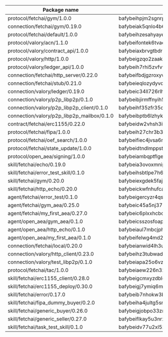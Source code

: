 | Package name                                                 | Package hash                                                 |
| ------------------------------------------------------------ | ------------------------------------------------------------ |
| protocol/fetchai/gym/1.0.0                                   | bafybeihpjm2sgnrpuwaqicikw4aybltm7xrjmf7cscpp2cy2xdoi6pekbq  |
| connection/fetchai/gym/0.19.0                                | bafybeiak5qnlo4b6ai5ep5cp5tyw26dyv5finwjcbwo3aryhtjqmdl2keu  |
| protocol/fetchai/default/1.0.0                               | bafybeihzesahyayexkhk26fg7rqnjuqaab3bmcijtjekvskvs4xw6ecyuu  |
| protocol/valory/acn/1.1.0                                    | bafybeifontek6tvaecatoauiule3j3id6xoktpjubvuqi3h2jkzqg7zh7a  |
| protocol/valory/contract_api/1.0.0                           | bafybeiaxbrvgtbdrh4lslskuxyp4awyr4whcx3nqq5yrr6vimzsxg5dy64  |
| protocol/valory/http/1.0.0                                   | bafybeigzqo2zaakcjtzzsm6dh4x73v72xg6ctk6muyp5uq5ueb7y34fbxy  |
| protocol/valory/ledger_api/1.0.0                             | bafybeih7rhi5zvfvwakx5ifgxsz2cfipeecsh7bm3gnudjxtvhrygpcftq  |
| connection/fetchai/http_server/0.22.0                        | bafybeifbdjgzroxywqu5bimvj373yduhnc5n27vxbjf3fqs3mx7s6a5etq  |
| connection/fetchai/stub/0.21.0                               | bafybeieqlozydyvdxmjxhqygwq27djecpiftoqwlcpcr4qpotomwnh66yy  |
| connection/valory/ledger/0.19.0                              | bafybeic34ll726rlh4bwaeiuzmw5aoiw54ikvdgznlc5q2njv43affylpe  |
| connection/valory/p2p_libp2p/0.1.0                           | bafybeibjirmffnyih5gplt2uu6ojvta25w7up6yt447unungn4xpgqn5ca  |
| connection/valory/p2p_libp2p_client/0.1.0                    | bafybeihf35zfr35qsvfte4vbi7njvuzfx4httysw7owmlux53gvxh2or54  |
| connection/valory/p2p_libp2p_mailbox/0.1.0                   | bafybeibptb6lzhyknd265jc2n33r25g4a6fuhmh4pdmkmf4dy4o5pkv6vi  |
| contract/fetchai/erc1155/0.22.0                              | bafybeidw2vhsh3ifmg5sxnbxhpu4ygosov5jtzjhilsfkdhoanvwiu7dyi  |
| protocol/fetchai/fipa/1.0.0                                  | bafybeih27chr3b3anjeq26yd5c2p3hypp4sijzdu6yrorpwwxnvkeoa2ei  |
| protocol/fetchai/oef_search/1.0.0                            | bafybeifiec4jvsa6mcbmasjno3bwvjwwwubyp25hjqwe7gjfksgvwgdisq  |
| protocol/fetchai/state_update/1.0.0                          | bafybeidtndlmppst6l6iughpflqbbbkzditixo2fy2dncxfkb5apkx5y4m  |
| protocol/open_aea/signing/1.0.0                              | bafybeiambqptflge33eemdhis2whik67hjplfnqwieoa6wblzlaf7vuo44  |
| skill/fetchai/echo/0.19.0                                    | bafybeia3ovoxmnipktwnyztie55itsuempnfeircw72jn62uojzry5pwsu  |
| skill/fetchai/error_test_skill/0.1.0                         | bafybeihsbtlpe7h6fsvoxban5rilkmwviwkokul5cqym6atoolirontiyu  |
| skill/fetchai/gym/0.20.0                                     | bafybeiexgdek5fajc5od4irk4haj4v22iy4gjbjaqbp3rm6624xhxxsj3q  |
| skill/fetchai/http_echo/0.20.0                               | bafybeickwfnhufcaift5k6uspltvhatdpmppyhfzghewecctgq72dgu5a4  |
| agent/fetchai/error_test/0.1.0                               | bafybeigercyzr4qscyf4bp22jwehyoxhcix6yyuxhfec2n5umns3qcm7aq  |
| agent/fetchai/gym_aea/0.25.0                                 | bafybeic45a5nj377p7vw64as2zpyol34ky2zmwszygpcrhakppz5gwrdsm  |
| agent/fetchai/my_first_aea/0.27.0                            | bafybeic6plxxhcbokxlce3grbgsm247rgvcb5arwwslm5yv6pt46byr22a  |
| agent/open_aea/gym_aea/0.1.0                                 | bafybeicsszosfoap7kbmpqcvbwvght5xku7snfdxtcxalr6xjuazrdd54i  |
| agent/open_aea/http_echo/0.1.0                               | bafybeiaul7mbcjphbbjiqnut4svoawpwwg6dfv5nxfxi2nd6auizlsypz4  |
| agent/open_aea/my_first_aea/0.1.0                            | bafybeifelwg4md24lwpxgx7x5cugq7ovhbkew3lxw43m52rdppfn5o5g4i  |
| connection/fetchai/local/0.20.0                              | bafybeianwid4lh3ubjheg4ho7qznuib2t6k35rcuconcbwtzmih4qdxo2i  |
| connection/valory/http_client/0.23.0                         | bafybeihz3tubwado7j3wlivndzzuj3c6fdsp4ra5r3nqixn3ufawzo3wii  |
| connection/valory/test_libp2p/0.1.0                          | bafybeiapa25o6vzyuyvdcfad7bgvhknaa2he6rkyp2sdicne7j446hj6ya  |
| protocol/fetchai/tac/1.0.0                                   | bafybeiaew226n32rwp3h57zl4b2mmbrhjbyrdjbl2evnxf2tmmi4vrls7a  |
| skill/fetchai/erc1155_client/0.28.0                          | bafybeigcmxyzdblcbhsnzptyj2hgcjhfmvdelu5mfguumasoc3kbq72ufy  |
| skill/fetchai/erc1155_deploy/0.30.0                          | bafybeigj7ymiq6mjkhjxhabf5gj42u3xcl2nqwxi23henx7hdsz2tmno6y  |
| skill/fetchai/error/0.17.0                                   | bafybeib7nhokw3bc46oxuk5mjazan42evipowmka2ikfcs6drcdz4mwkjm  |
| skill/fetchai/fipa_dummy_buyer/0.2.0                         | bafybeiha4jultg5srhr2ijplvubeo7esv4raq2cjlggmyzcaimop2ggg2m  |
| skill/fetchai/generic_buyer/0.26.0                           | bafybeigjobpo33znfokdktmrbobnh3ygzvb54d6bpcjpdll3ooomd66whm  |
| skill/fetchai/generic_seller/0.27.0                          | bafybeiflkay5u3nrxdysob6vjzee6w5dznr2hnbwxnyqgwfcykcyf7c3qa  |
| skill/fetchai/task_test_skill/0.1.0                          | bafybeidv77u2xl52mnxakwvh7fuh46aiwfpteyof4eaptfd4agoi6cdble  |
